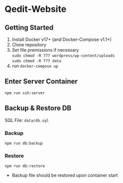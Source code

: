 # Qedit-Website

## Getting Started
1. Install Docker v17+ (and Docker-Compose v1.1+)
2. Clone repository
3. Set file premissions if necessary  
`sudo chmod -R 777 wordpress/wp-content/uploads`  
`sudo chmod -R 777 data`
4. run `docker-compose up`

## Enter Server Container
`npm run ssh:server`

## Backup & Restore DB
SQL File: `data/db.sql`  
### Backup
`npm run db:backup`


### Restore
`npm run db:restore`  
* Backup file should be restored upon container start  



